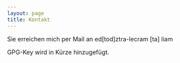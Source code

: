 ```yaml
---
layout: page
title: Kontakt
---
```


<p class="lead">Sie erreichen mich per Mail an <span class="bot">ed[tod]ztra-lecram [ta] liam</span></p>

GPG-Key wird in Kürze hinzugefügt.
